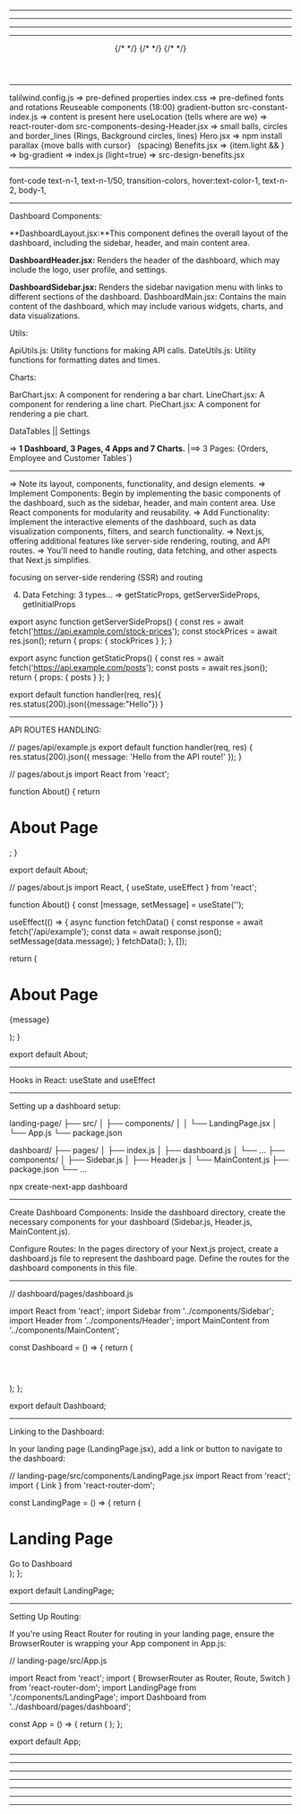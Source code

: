 

**********************************************************************************************************

**********************************************************************************************************

**********************************************************************************************************

**********************************************************************************************************

<div className="pt-[4.75rem] lg:pt-[5.25rem] overflow-hidden">
        <Header />
        <Hero />
        <Benefits />
        {/* <Collaboration /> */}
        {/* <Services /> */}
        <Pricing />
        {/* <Roadmap /> */}
        <Footer />
      </div>

**********************************************************************************************************
talilwind.config.js => pre-defined properties
index.css => pre-defined fonts and rotations
Reuseable components (18:00) gradient-button 
src-constant-index.js => content is present  here
useLocation (tells where are we) => react-router-dom 
src-components-desing-Header.jsx => small balls, circles and border_lines {Rings, Background circles, lines}
Hero.jsx => npm install parallax {move balls with cursor}
&nbsp; (spacing)
Benefits.jsx => {item.light && <GradientLight />} => bg-gradient => index.js (light=true) => src-design-benefits.jsx





**********************************************************************************************************
font-code
text-n-1, text-n-1/50, transition-colors, hover:text-color-1, text-n-2, body-1, 


**********************************************************************************************************









Dashboard Components:

**DashboardLayout.jsx:**This component defines the overall layout of the dashboard, including the sidebar, header, and main content area.

**DashboardHeader.jsx:** Renders the header of the dashboard, which may include the logo, user profile, and settings.

**DashboardSidebar.jsx:** Renders the sidebar navigation menu with links to different sections of the dashboard.
DashboardMain.jsx: Contains the main content of the dashboard, which may include various widgets, charts, and data visualizations.


Utils:


ApiUtils.js: Utility functions for making API calls.
DateUtils.js: Utility functions for formatting dates and times.


Charts:


BarChart.jsx: A component for rendering a bar chart.
LineChart.jsx: A component for rendering a line chart.
PieChart.jsx: A component for rendering a pie chart.

DataTables || Settings 


=> **1 Dashboard, 3 Pages, 4 Apps and 7 Charts.**
|==> 3 Pages: {Orders, Employee and Customer Tables`}


**********************************************************************************************************

=> Note its layout, components, functionality, and design elements.
=> Implement Components: Begin by implementing the basic components of the dashboard, such as the sidebar, header, and main content area. Use React components for modularity and reusability.
=> Add Functionality: Implement the interactive elements of the dashboard, such as data visualization components, filters, and search functionality.
=> Next.js, offering additional features like server-side rendering, routing, and API routes.
=> You'll need to handle routing, data fetching, and other aspects that Next.js simplifies.

 focusing on server-side rendering (SSR) and routing

4. Data Fetching: 3 types...
 => getStaticProps, getServerSideProps, getInitialProps

 export async function getServerSideProps() {
      const res = await fetch('https://api.example.com/stock-prices');
      const stockPrices = await res.json();
      return { props: { stockPrices } };
    }

  export async function getStaticProps() {
    const res = await fetch('https://api.example.com/posts');
    const posts = await res.json();
    return { props: { posts } };
  }

export default function handler(req, res){
  res.status(200).json({message:"Hello"})
}


**********************************************************************************************************
API ROUTES HANDLING:

// pages/api/example.js
export default function handler(req, res) {
  res.status(200).json({ message: 'Hello from the API route!' });
}


// pages/about.js
import React from 'react';

function About() {
  return <h1>About Page</h1>;
}

export default About;


// pages/about.js
import React, { useState, useEffect } from 'react';

function About() {
  const [message, setMessage] = useState('');

  useEffect(() => {
    async function fetchData() {
      const response = await fetch('/api/example');
      const data = await response.json();
      setMessage(data.message);
    }
    fetchData();
  }, []);

  return (
    <div>
      <h1>About Page</h1>
      <p>{message}</p>
    </div>
  );
}

export default About;


**********************************************************************************************************
Hooks in React:
useState and useEffect


**********************************************************************************************************
Setting up a dashboard setup:

landing-page/
├── src/
│   ├── components/
│   │   └── LandingPage.jsx
│   └── App.js
└── package.json


dashboard/
├── pages/
│   ├── index.js
│   ├── dashboard.js
│   └── ...
├── components/
│   ├── Sidebar.js
│   ├── Header.js
│   └── MainContent.js
├── package.json
└── ...

npx create-next-app dashboard

**********************************************************************************************************

Create Dashboard Components: Inside the dashboard directory, create the necessary components for your dashboard (Sidebar.js, Header.js, MainContent.js).

Configure Routes: In the pages directory of your Next.js project, create a dashboard.js file to represent the dashboard page. Define the routes for the dashboard components in this file.


**********************************************************************************************************

// dashboard/pages/dashboard.js

import React from 'react';
import Sidebar from '../components/Sidebar';
import Header from '../components/Header';
import MainContent from '../components/MainContent';

const Dashboard = () => {
  return (
    <div className="dashboard">
      <Sidebar />
      <div className="content">
        <Header />
        <MainContent />
      </div>
    </div>
  );
};

export default Dashboard;




**********************************************************************************************************

Linking to the Dashboard:

In your landing page (LandingPage.jsx), add a link or button to navigate to the dashboard:

// landing-page/src/components/LandingPage.jsx
import React from 'react';
import { Link } from 'react-router-dom';

const LandingPage = () => {
  return (
    <div>
      <h1>Landing Page</h1>
      <Link to="/dashboard">Go to Dashboard</Link>
    </div>
  );
};

export default LandingPage;


**********************************************************************************************************
Setting Up Routing:

If you're using React Router for routing in your landing page, ensure the BrowserRouter is wrapping your App component in App.js:

// landing-page/src/App.js

import React from 'react';
import { BrowserRouter as Router, Route, Switch } from 'react-router-dom';
import LandingPage from './components/LandingPage';
import Dashboard from '../dashboard/pages/dashboard';

const App = () => {
  return (
    <Router>
      <Switch>
        <Route exact path="/" component={LandingPage} />
        <Route path="/dashboard" component={Dashboard} />
      </Switch>
    </Router>
  );
};

export default App;

**********************************************************************************************************


**********************************************************************************************************




**********************************************************************************************************




**********************************************************************************************************



**********************************************************************************************************



**********************************************************************************************************



**********************************************************************************************************
